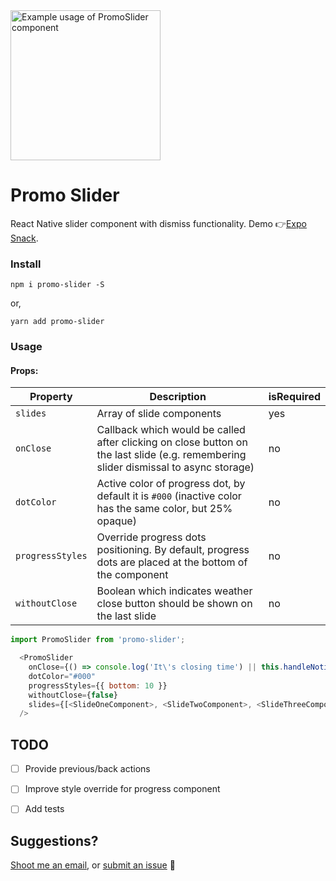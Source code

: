 <img src="http://www.danijelgrabez.com/public-links/github/react-native-promo-slider/promo-slider.gif" width="240" alt= "Example usage of PromoSlider component">

# Promo Slider
React Native slider component with dismiss functionality.
Demo 👉[Expo Snack](https://snack.expo.io/@danijelgrabez/cHJvbW).

### Install
```npm i promo-slider -S```

or,

```yarn add promo-slider```

### Usage
#### Props:
| Property 	| Description 	| isRequired 	|
|------------------	|--------------------------------------------------------------------------------------------------------------------------------------	|------------	|
| `slides` 	| Array of slide components 	| yes 	|
| `onClose` 	| Callback which would be called after clicking on close button on the last slide (e.g. remembering slider dismissal to async storage) 	| no 	|
| `dotColor` 	| Active color of progress dot, by default it is `#000` (inactive color has the same color, but 25% opaque) 	| no 	|
| `progressStyles` 	| Override progress dots positioning. By default, progress dots are placed at the bottom of the component 	| no 	|
| `withoutClose` 	| Boolean which indicates weather close button should be shown on the last slide 	| no 	|

```js
import PromoSlider from 'promo-slider';

  <PromoSlider
    onClose={() => console.log('It\'s closing time') || this.handleNotification()}
    dotColor="#000"
    progressStyles={{ bottom: 10 }}
    withoutClose={false}
    slides={[<SlideOneComponent>, <SlideTwoComponent>, <SlideThreeComponent>]}
  />
```


## TODO
- [ ] Provide previous/back actions
- [ ] Improve style override for progress component
- [ ] Add tests


## Suggestions?
[Shoot me an email](mailto:danijel.grabez@gmail.com), or [submit an issue](https://github.com/danijelgrabez/promo-slider/issues) 🚀
